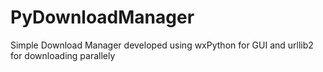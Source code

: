 # PyDownloadManager
Simple Download Manager developed using wxPython for GUI and urllib2 for downloading parallely 
